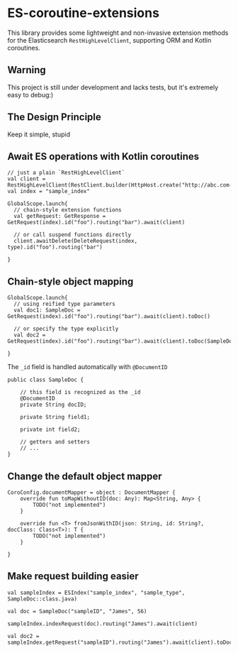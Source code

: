# ES-coroutine-extensions
This library provides some lightweight and non-invasive extension methods for the Elasticsearch `RestHighLevelClient`, supporting ORM and Kotlin coroutines.

## Warning
This project is still under development and lacks tests, but it's extremely easy to debug:)

## The Design Principle
Keep it simple, stupid

## Await ES operations with Kotlin coroutines
```
// just a plain `RestHighLevelClient`
val client = RestHighLevelClient(RestClient.builder(HttpHost.create("http://abc.com:9200")))
val index = "sample_index"

GlobalScope.launch{
  // chain-style extension functions
  val getRequest: GetResponse = GetRequest(index).id("foo").routing("bar").await(client)
  
  // or call suspend functions directly
  client.awaitDelete(DeleteRequest(index, type).id("foo").routing("bar")

}
```

## Chain-style object mapping

```
GlobalScope.launch{
  // using reified type parameters
  val doc1: SampleDoc = GetRequest(index).id("foo").routing("bar").await(client).toDoc()
  
  // or specify the type explicitly
  val doc2 = GetRequest(index).id("foo").routing("bar").await(client).toDoc(SampleDoc::class.java)

} 
```
The `_id` field is handled automatically with `@DocumentID`
```
public class SampleDoc {

    // this field is recognized as the _id
    @DocumentID
    private String docID;

    private String field1;

    private int field2;

    // getters and setters
    // ...
}
```


## Change the default object mapper
```
CoroConfig.documentMapper = object : DocumentMapper {
    override fun toMapWithoutID(doc: Any): Map<String, Any> {
        TODO("not implemented") 
    }

    override fun <T> fromJsonWithID(json: String, id: String?, docClass: Class<T>): T {
        TODO("not implemented") 
    }

}
```

## Make request building easier
```
val sampleIndex = ESIndex("sample_index", "sample_type", SampleDoc::class.java)

val doc = SampleDoc("sampleID", "James", 56)

sampleIndex.indexRequest(doc).routing("James").await(client)

val doc2 = sampleIndex.getRequest("sampleID").routing("James").await(client).toDoc(sampleIndex)

```